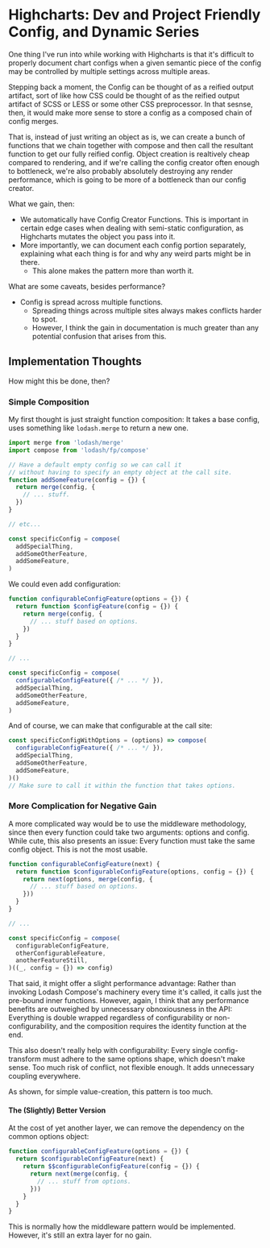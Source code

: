 Highcharts: Dev and Project Friendly Config, and Dynamic Series
===============================================================

One thing I've run into while working with Highcharts is that it's difficult to properly document chart configs when a given semantic piece of the config may be controlled by multiple settings across multiple areas.

Stepping back a moment, the Config can be thought of as a reified output artifact, sort of like how CSS could be thought of as the reified output artifact of SCSS or LESS or some other CSS preprocessor.  In that sesnse, then, it would make more sense to store a config as a composed chain of config merges.

That is, instead of just writing an object as is, we can create a bunch of functions that we chain together with compose and then call the resultant function to get our fully reified config.  Object creation is realtively cheap compared to rendering, and if we're calling the config creator often enough to bottleneck, we're also probably absolutely destroying any render performance, which is going to be more of a bottleneck than our config creator.

What we gain, then:
- We automatically have Config Creator Functions.  This is important in certain edge cases when dealing with semi-static configuration, as Highcharts mutates the object you pass into it.
- More importantly, we can document each config portion separately, explaining what each thing is for and why any weird parts might be in there.
  - This alone makes the pattern more than worth it.

What are some caveats, besides performance?
- Config is spread across multiple functions.
  - Spreading things across multiple sites always makes conflicts harder to spot.
  - However, I think the gain in documentation is much greater than any potential confusion that arises from this.



## Implementation Thoughts

How might this be done, then?


### Simple Composition

My first thought is just straight function composition: It takes a base config, uses something like `lodash.merge` to return a new one.

```js
import merge from 'lodash/merge'
import compose from 'lodash/fp/compose'

// Have a default empty config so we can call it
// without having to specify an empty object at the call site.
function addSomeFeature(config = {}) {
  return merge(config, {
    // ... stuff.
  })
}

// etc...

const specificConfig = compose(
  addSpecialThing,
  addSomeOtherFeature,
  addSomeFeature,
)
```

We could even add configuration:

```js
function configurableConfigFeature(options = {}) {
  return function $configFeature(config = {}) {
    return merge(config, {
      // ... stuff based on options.
    })
  }
}

// ...

const specificConfig = compose(
  configurableConfigFeature({ /* ... */ }),
  addSpecialThing,
  addSomeOtherFeature,
  addSomeFeature,
)
```

And of course, we can make that configurable at the call site:

```js
const specificConfigWithOptions = (options) => compose(
  configurableConfigFeature({ /* ... */ }),
  addSpecialThing,
  addSomeOtherFeature,
  addSomeFeature,
)()
// Make sure to call it within the function that takes options.
```


### More Complication for Negative Gain

A more complicated way would be to use the middleware methodology, since then every function could take two arguments: options and config.  While cute, this also presents an issue: Every function must take the same config object.  This is not the most usable.

```js
function configurableConfigFeature(next) {
  return function $configurableConfigFeature(options, config = {}) {
    return next(options, merge(config, {
      // ... stuff based on options.
    }))
  }
}

// ...

const specificConfig = compose(
  configurableConfigFeature,
  otherConfigurableFeature,
  anotherFeatureStill,
)((_, config = {}) => config)
```

That said, it might offer a slight performance advantage: Rather than invoking Lodash Compose's machinery every time it's called, it calls just the pre-bound inner functions.  However, again, I think that any performance benefits are outweighed by unnecessary obnoxiousness in the API: Everything is double wrapped regardless of configurability or non-configurability, and the composition requires the identity function at the end.

This also doesn't really help with configurability: Every single config-transform must adhere to the same options shape, which doesn't make sense.  Too much risk of conflict, not flexible enough.  It adds unnecessary coupling everywhere.

As shown, for simple value-creation, this pattern is too much.

#### The (Slightly) Better Version

At the cost of yet another layer, we can remove the dependency on the common options object:

```js
function configurableConfigFeature(options = {}) {
  return $configurableConfigFeature(next) {
    return $$configurableConfigFeature(config = {}) {
      return next(merge(config, {
        // ... stuff from options.
      }))
    }
  }
}
```

This is normally how the middleware pattern would be implemented.  However, it's still an extra layer for no gain.
